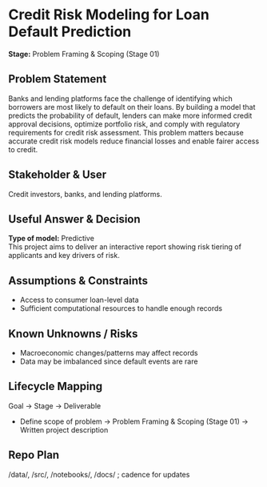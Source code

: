 # Credit Risk Modeling for Loan Default Prediction
**Stage:** Problem Framing & Scoping (Stage 01)
## Problem Statement
Banks and lending platforms face the challenge of identifying which borrowers are most likely to default on their loans.  By building a model that predicts the probability of default, lenders can make more informed credit approval decisions, optimize portfolio risk, and comply with regulatory requirements for credit risk assessment. This problem matters because accurate credit risk models reduce financial losses and enable fairer access to credit.
## Stakeholder & User
Credit investors, banks, and lending platforms. 
## Useful Answer & Decision
**Type of model:** Predictive \
This project aims to deliver an interactive report showing risk tiering of applicants and key drivers of risk.

## Assumptions & Constraints
* Access to consumer loan-level data 
* Sufficient computational resources to handle enough records

## Known Unknowns / Risks
* Macroeconomic changes/patterns may affect records
* Data may be imbalanced since default events are rare

## Lifecycle Mapping
Goal → Stage → Deliverable
- Define scope of problem → Problem Framing & Scoping (Stage 01) → Written project description

## Repo Plan
/data/, /src/, /notebooks/, /docs/ ; cadence for updates